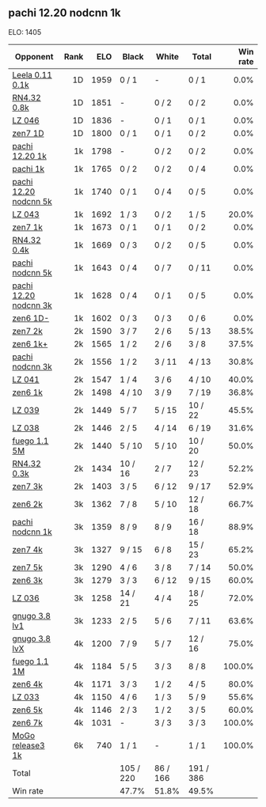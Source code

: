 ## pachi 12.20 nodcnn 1k ##

ELO: 1405

Opponent | Rank | ELO | Black | White | Total | Win rate
---------|-----:|----:|-------|-------|-------|-------:
[Leela 0.11 0.1k](Leela%200.11%200.1k.md) | 1D | 1959 | 0 / 1 | - | 0 / 1 | 0.0%
[RN4.32 0.8k](RN4.32%200.8k.md) | 1D | 1851 | - | 0 / 2 | 0 / 2 | 0.0%
[LZ 046](LZ%20046.md) | 1D | 1836 | - | 0 / 1 | 0 / 1 | 0.0%
[zen7 1D](zen7%201D.md) | 1D | 1800 | 0 / 1 | 0 / 1 | 0 / 2 | 0.0%
[pachi 12.20 1k](pachi%2012.20%201k.md) | 1k | 1798 | - | 0 / 2 | 0 / 2 | 0.0%
[pachi 1k](pachi%201k.md) | 1k | 1765 | 0 / 2 | 0 / 2 | 0 / 4 | 0.0%
[pachi 12.20 nodcnn 5k](pachi%2012.20%20nodcnn%205k.md) | 1k | 1740 | 0 / 1 | 0 / 4 | 0 / 5 | 0.0%
[LZ 043](LZ%20043.md) | 1k | 1692 | 1 / 3 | 0 / 2 | 1 / 5 | 20.0%
[zen7 1k](zen7%201k.md) | 1k | 1673 | 0 / 1 | 0 / 1 | 0 / 2 | 0.0%
[RN4.32 0.4k](RN4.32%200.4k.md) | 1k | 1669 | 0 / 3 | 0 / 2 | 0 / 5 | 0.0%
[pachi nodcnn 5k](pachi%20nodcnn%205k.md) | 1k | 1643 | 0 / 4 | 0 / 7 | 0 / 11 | 0.0%
[pachi 12.20 nodcnn 3k](pachi%2012.20%20nodcnn%203k.md) | 1k | 1628 | 0 / 4 | 0 / 1 | 0 / 5 | 0.0%
[zen6 1D-](zen6%201D-.md) | 1k | 1602 | 0 / 3 | 0 / 3 | 0 / 6 | 0.0%
[zen7 2k](zen7%202k.md) | 2k | 1590 | 3 / 7 | 2 / 6 | 5 / 13 | 38.5%
[zen6 1k+](zen6%201k+.md) | 2k | 1565 | 1 / 2 | 2 / 6 | 3 / 8 | 37.5%
[pachi nodcnn 3k](pachi%20nodcnn%203k.md) | 2k | 1556 | 1 / 2 | 3 / 11 | 4 / 13 | 30.8%
[LZ 041](LZ%20041.md) | 2k | 1547 | 1 / 4 | 3 / 6 | 4 / 10 | 40.0%
[zen6 1k](zen6%201k.md) | 2k | 1498 | 4 / 10 | 3 / 9 | 7 / 19 | 36.8%
[LZ 039](LZ%20039.md) | 2k | 1449 | 5 / 7 | 5 / 15 | 10 / 22 | 45.5%
[LZ 038](LZ%20038.md) | 2k | 1446 | 2 / 5 | 4 / 14 | 6 / 19 | 31.6%
[fuego 1.1 5M](fuego%201.1%205M.md) | 2k | 1440 | 5 / 10 | 5 / 10 | 10 / 20 | 50.0%
[RN4.32 0.3k](RN4.32%200.3k.md) | 2k | 1434 | 10 / 16 | 2 / 7 | 12 / 23 | 52.2%
[zen7 3k](zen7%203k.md) | 2k | 1403 | 3 / 5 | 6 / 12 | 9 / 17 | 52.9%
[zen6 2k](zen6%202k.md) | 3k | 1362 | 7 / 8 | 5 / 10 | 12 / 18 | 66.7%
[pachi nodcnn 1k](pachi%20nodcnn%201k.md) | 3k | 1359 | 8 / 9 | 8 / 9 | 16 / 18 | 88.9%
[zen7 4k](zen7%204k.md) | 3k | 1327 | 9 / 15 | 6 / 8 | 15 / 23 | 65.2%
[zen7 5k](zen7%205k.md) | 3k | 1290 | 4 / 6 | 3 / 8 | 7 / 14 | 50.0%
[zen6 3k](zen6%203k.md) | 3k | 1279 | 3 / 3 | 6 / 12 | 9 / 15 | 60.0%
[LZ 036](LZ%20036.md) | 3k | 1258 | 14 / 21 | 4 / 4 | 18 / 25 | 72.0%
[gnugo 3.8 lv1](gnugo%203.8%20lv1.md) | 3k | 1233 | 2 / 5 | 5 / 6 | 7 / 11 | 63.6%
[gnugo 3.8 lvX](gnugo%203.8%20lvX.md) | 4k | 1200 | 7 / 9 | 5 / 7 | 12 / 16 | 75.0%
[fuego 1.1 1M](fuego%201.1%201M.md) | 4k | 1184 | 5 / 5 | 3 / 3 | 8 / 8 | 100.0%
[zen6 4k](zen6%204k.md) | 4k | 1171 | 3 / 3 | 1 / 2 | 4 / 5 | 80.0%
[LZ 033](LZ%20033.md) | 4k | 1150 | 4 / 6 | 1 / 3 | 5 / 9 | 55.6%
[zen6 5k](zen6%205k.md) | 4k | 1146 | 2 / 3 | 1 / 2 | 3 / 5 | 60.0%
[zen6 7k](zen6%207k.md) | 4k | 1031 | - | 3 / 3 | 3 / 3 | 100.0%
[MoGo release3 1k](MoGo%20release3%201k.md) | 6k | 740 | 1 / 1 | - | 1 / 1 | 100.0%
Total | | | 105 / 220 | 86 / 166 | 191 / 386 | 
Win rate| | | 47.7% | 51.8% | 49.5% | 
